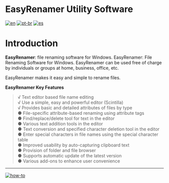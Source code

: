 # EasyRenamer Utility Software
[![en](https://img.shields.io/badge/lang-en-red.svg)](https://github.com/jonatasemidio/multilanguage-readme-pattern/blob/master/README.md)
[![pt-br](https://img.shields.io/badge/lang-pt--br-green.svg)](https://github.com/jonatasemidio/multilanguage-readme-pattern/blob/master/README.pt-br.md)
[![es](https://img.shields.io/badge/lang-es-yellow.svg)](https://github.com/jonatasemidio/multilanguage-readme-pattern/blob/master/README.es.md)

Introduction
============

**EasyRenamer**: file renaming software for Windows. EasyRenamer: File Renaming Software for Windows. EasyRenamer can be used free of charge by individuals or groups at home, business, office, etc.


EasyRenamer makes it easy and simple to rename files.

**EasyRenamer Key Features**

> √ Text editor based file name editing   
> √ Use a simple, easy and powerful editor (Scintilla)   
> √ Provides basic and detailed attributes of files by type   
> ● File-specific attribute-based renaming using attribute tags   
> ● Find/replace/delete tool for text in the editor   
> ● Various text addition tools in the editor   
> ● Text conversion and specified character deletion tool in the editor   
> ● Enter special characters in file names using the special character table   
> ● Improved usability by auto-capturing clipboard text   
> ● Provision of folder and file browser   
> ● Supports automatic update of the latest version   
> ● Various add-ons to enhance user convenience   

---
[![how-to](https://img.shields.io/badge/how--to-use-blue.svg)](https://github.com/jonatasemidio/multilanguage-readme-pattern/blob/master/STEPS.md)
